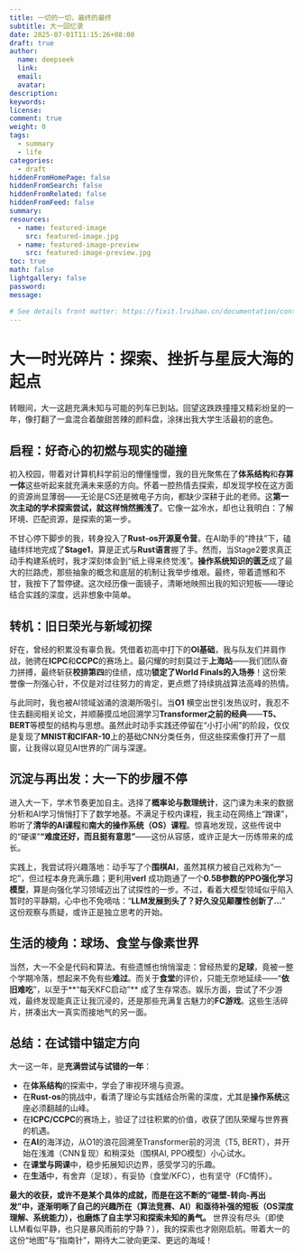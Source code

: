 ```yaml
---
title: 一切的一切，最终的最终
subtitle: 大一回忆录
date: 2025-07-01T11:15:26+08:00
draft: true
author:
  name: deepseek
  link:
  email:
  avatar:
description:
keywords:
license:
comment: true
weight: 0
tags:
  - summary
  - life
categories:
  - draft
hiddenFromHomePage: false
hiddenFromSearch: false
hiddenFromRelated: false
hiddenFromFeed: false
summary:
resources:
  - name: featured-image
    src: featured-image.jpg
  - name: featured-image-preview
    src: featured-image-preview.jpg
toc: true
math: false
lightgallery: false
password:
message:

# See details front matter: https://fixit.lruihao.cn/documentation/content-management/introduction/#front-matter
---
```


<!--more-->

# 大一时光碎片：探索、挫折与星辰大海的起点

转眼间，大一这趟充满未知与可能的列车已到站。回望这跌跌撞撞又精彩纷呈的一年，像打翻了一盒混合着酸甜苦辣的颜料盘，涂抹出我大学生活最初的底色。

## 启程：好奇心的初燃与现实的碰撞

初入校园，带着对计算机科学前沿的懵懂憧憬，我的目光聚焦在了**体系结构**和**存算一体**这些听起来就充满未来感的方向。怀着一腔热情去探索，却发现学校在这方面的资源尚显薄弱——无论是CS还是微电子方向，都缺少深耕于此的老师。这**第一次主动的学术探索尝试，就这样悄然搁浅了**。它像一盆冷水，却也让我明白：了解环境、匹配资源，是探索的第一步。

不甘心停下脚步的我，转身投入了**Rust-os开源夏令营**。在AI助手的“搀扶”下，磕磕绊绊地完成了**Stage1**，算是正式与**Rust语言**握了手。然而，当Stage2要求真正动手构建系统时，我才深刻体会到“纸上得来终觉浅”。**操作系统知识的匮乏**成了最大的拦路虎，那些抽象的概念和底层的机制让我举步维艰。最终，带着遗憾和不甘，我按下了暂停键。这次经历像一面镜子，清晰地映照出我的知识短板——理论结合实践的深度，远非想象中简单。

## 转机：旧日荣光与新域初探

好在，曾经的积累没有辜负我。凭借着初高中打下的**OI基础**，我与队友们并肩作战，驰骋在**ICPC**和**CCPC**的赛场上。最闪耀的时刻莫过于**上海站**——我们团队奋力拼搏，最终斩获**校排第四**的佳绩，成功**锁定了World Finals的入场券**！这份荣誉像一剂强心针，不仅是对过往努力的肯定，更点燃了持续挑战算法高峰的热情。

与此同时，我也被AI领域汹涌的浪潮所吸引。当**O1** 横空出世引发热议时，我忍不住去翻阅相关论文，并顺藤摸瓜地回溯学习**Transformer之前的经典**——**T5、BERT**等模型的结构与思想。虽然此时动手实践还停留在“小打小闹”的阶段，仅仅是复现了**MNIST和CIFAR-10**上的基础CNN分类任务，但这些探索像打开了一扇窗，让我得以窥见AI世界的广阔与深邃。

## 沉淀与再出发：大一下的步履不停

进入大一下，学术节奏更加自主。选择了**概率论与数理统计**，这门课为未来的数据分析和AI学习悄悄打下了数学地基。不满足于校内课程，我主动在网络上“蹭课”，聆听了**清华的AI课程**和**南大的操作系统（OS）课程**。惊喜地发现，这些传说中的“硬课”**“难度还好，而且挺有意思”**——这份从容感，或许正是大一历练带来的成长。

实践上，我尝试将兴趣落地：动手写了个**围棋AI**，虽然其棋力被自己戏称为“一坨”，但过程本身充满乐趣；更利用**verl** 成功跑通了一个**0.5B参数的PPO强化学习模型**，算是向强化学习领域迈出了试探性的一步。不过，看着大模型领域似乎陷入暂时的平静期，心中也不免嘀咕：“**LLM发展到头了？好久没见颠覆性创新了…**” 这份观察与质疑，或许正是独立思考的开始。

## 生活的棱角：球场、食堂与像素世界

当然，大一不全是代码和算法。有些遗憾也悄悄溜走：曾经热爱的**足球**，竟被一整个学期冷落，想起来不免有些**难过**。而关于**食堂**的评价，只能无奈地延续——“**依旧难吃**”，以至于**“每天KFC启动”** 成了生存常态。娱乐方面，尝试了不少游戏，最终发现能真正让我沉浸的，还是那些充满复古魅力的**FC游戏**。这些生活碎片，拼凑出大一真实而接地气的另一面。

## 总结：在试错中锚定方向

大一这一年，是**充满尝试与试错的一年**：
*   在**体系结构**的探索中，学会了审视环境与资源。
*   在**Rust-os**的挑战中，看清了理论与实践结合所需的深度，尤其是**操作系统**这座必须翻越的山峰。
*   在**ICPC/CCPC**的赛场上，验证了过往积累的价值，收获了团队荣耀与世界赛的机遇。
*   在**AI**的海洋边，从O1的浪花回溯至Transformer前的河流（T5, BERT），并开始在浅滩（CNN复现）和稍深处（围棋AI, PPO模型）小心试水。
*   在**课堂与网课**中，稳步拓展知识边界，感受学习的乐趣。
*   在**生活**中，有舍弃（足球），有妥协（食堂/KFC），也有坚守（FC情怀）。

**最大的收获，或许不是某个具体的成就，而是在这不断的“碰壁-转向-再出发”中，逐渐明晰了自己的兴趣所在（算法竞赛、AI）和亟待补强的短板（OS深度理解、系统能力），也磨炼了自主学习和探索未知的勇气。** 世界没有尽头（即使LLM看似平静，也只是暴风雨前的宁静？），我的探索也才刚刚启航。带着大一的这份“地图”与“指南针”，期待大二驶向更深、更远的海域！
